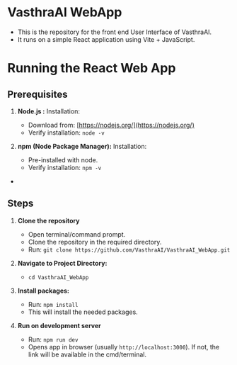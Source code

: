 # VasthraAI WebApp

* This is the repository for the front end User Interface of VasthraAI. 
* It runs on a simple React application using Vite + JavaScript.

# Running the React Web App 

## Prerequisites

1.  **Node.js :**
Installation:
	* Download from: [https://nodejs.org/](https://nodejs.org/)
	* Verify installation:
	 `node -v` 

2.  **npm (Node Package Manager):**
Installation:
	* Pre-installed with node.
	* Verify installation:
	`npm -v` 

* 

## Steps

1.  **Clone the repository**
    * Open terminal/command prompt.
    * Clone the repository in the required directory.
    * Run: `git clone https://github.com/VasthraAI/VasthraAI_WebApp.git` 

2.  **Navigate to Project Directory:**
    * `cd VasthraAI_WebApp`

3.  **Install packages:**
    * Run: `npm install`
    * This will install the needed packages.

5.  **Run on development server**
    * Run: `npm run dev`
    * Opens app in browser (usually `http://localhost:3000`). If not, the link will be available in the cmd/terminal.